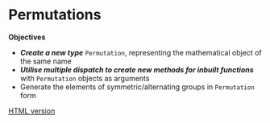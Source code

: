 # Permutations

**Objectives**
- ***Create a new type*** `Permutation`, representing the mathematical object of the same name
- ***Utilise multiple dispatch to create new methods for inbuilt functions*** with `Permutation` objects as arguments
- Generate the elements of symmetric/alternating groups in `Permutation` form

[HTML version](https://sje30.github.io/catam-julia/casestudies/Permutations/Permutations.html)
